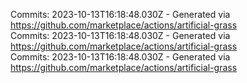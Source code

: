 Commits: 2023-10-13T16:18:48.030Z - Generated via https://github.com/marketplace/actions/artificial-grass
<br>
Commits: 2023-10-13T16:18:48.030Z - Generated via https://github.com/marketplace/actions/artificial-grass
<br>
Commits: 2023-10-13T16:18:48.030Z - Generated via https://github.com/marketplace/actions/artificial-grass
<br>
